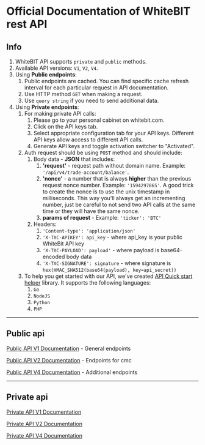 # Official Documentation of WhiteBIT rest API

## Info

1. WhiteBIT API supports `private` and `public` methods.
2. Available API versions: `V1`, `V2`, `V4`.
3. Using **Public endpoints**:
    1. Public endpoints are cached. You can find specific cache refresh interval for each particular request in API documentation.
    2. Use HTTP method `GET` when making a request.
    3. Use `query string` if you need to send additional data.
4. Using **Private endpoints**:
    1. For making private API calls:
        1. Please go to your personal cabinet on whitebit.com.
        2. Click on the API keys tab.
        3. Select appropriate configuration tab for your API keys. Different API keys allow access to different API calls.
        4. Generate API keys and toggle activation switcher to "Activated".
    2. Auth request should be using `POST` method and should include:
        1. Body data - **JSON** that includes:
            1. **'request'** - request path without domain name. Example: `'/api/v4/trade-account/balance'`.
            2. **'nonce'** - a number that is always **higher** than the previous request nonce number. Example: `'1594297865'`. A good trick to create the nonce is to use the unix timestamp in milliseconds. This way you'll always get an incrementing number, just be careful to not send two API calls at the same time or they will have the same nonce.
            3. **params of request** - Example: `'ticker': 'BTC'`
        2. Headers:
            1. `'Content-type': 'application/json'`
            2. `'X-TXC-APIKEY': api_key` - where api_key is your public WhiteBit API key
            3. `'X-TXC-PAYLOAD': payload'` - where payload is base64-encoded body data
            4. `'X-TXC-SIGNATURE': signature` - where signature is `hex(HMAC_SHA512(base64(payload), key=api_secret))`
    3. To help you get started with our API, we've created [API Quick start helper](https://github.com/whitebit-exchange/api-quickstart) library. It supports the following languages:
        1. ``Go``
        2. ``NodeJS``
        3. ``Python``
        4. ``PHP``

___

## Public api

[Public API V1 Documentation](/Public/http-public-v1-doc.md) - General endpoints

[Public API V2 Documentation](/Public/http-public-v1-doc.md) - Endpoints for cmc

[Public API V4 Documentation](/Public/http-public-v1-doc.md) - Additional endpoints

___

## Private api

[Private API V1 Documentation](/Public/http-public-v1-doc.md)

[Private API V2 Documentation](/Public/http-public-v1-doc.md)

[Private API V4 Documentation](/Public/http-public-v1-doc.md)